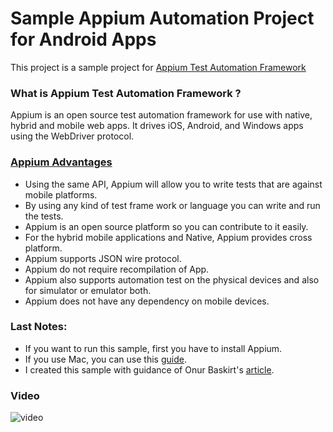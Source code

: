 # Sample Appium Automation Project for Android Apps
This project is a sample project for [Appium Test Automation Framework](http://appium.io/) 

### What is Appium Test Automation Framework ?
Appium is an open source test automation framework for use with native, hybrid and mobile web apps.
It drives iOS, Android, and Windows apps using the WebDriver protocol.

### [Appium Advantages](https://discuss.appium.io/t/advantages-disadvantages-of-using-of-appium/23308)
- Using the same API, Appium will allow you to write tests that are against mobile platforms.
- By using any kind of test frame work or language you can write and run the tests.
- Appium is an open source platform so you can contribute to it easily.
- For the hybrid mobile applications and Native, Appium provides cross platform.
- Appium supports JSON wire protocol.
- Appium do not require recompilation of App.
- Appium also supports automation test on the physical devices and also for simulator or emulator both.
- Appium does not have any dependency on mobile devices.



### Last Notes:
- If you want to run this sample, first you have to install Appium.
- If you use Mac, you can use this [guide](https://www.swtestacademy.com/how-to-install-appium-on-mac/).
- I created this sample with guidance of Onur Baskirt's [article](https://www.swtestacademy.com/appium-tutorial/).

### Video
![video](video.gif)
